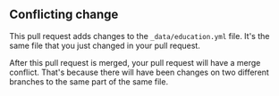 ## Conflicting change

This pull request adds changes to the `_data/education.yml` file. It's the same file that you just changed in your pull request.

After this pull request is merged, your pull request will have a merge conflict. That's because there will have been changes on two different branches to the same part of the same file.
